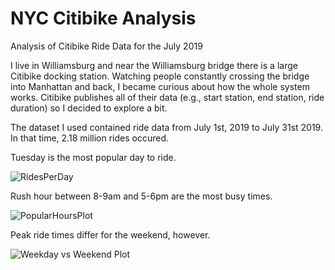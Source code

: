 # NYC Citibike Analysis

Analysis of Citibike Ride Data for the July 2019

I live in Williamsburg and near the Williamsburg bridge there is a large Citibike docking station. Watching people constantly crossing the bridge into Manhattan and back, I became curious about how the whole system works. Citibike publishes all of their data (e.g., start station, end station, ride duration) so I decided to explore a bit.

The dataset I used contained ride data from July 1st, 2019 to July 31st 2019. In that time, 2.18 million rides occured. 

Tuesday is the most popular day to ride. 


![RidesPerDay](https://user-images.githubusercontent.com/33380363/69303864-8df43280-0bec-11ea-81bb-a7cd3c17aad0.jpeg)


Rush hour between 8-9am and 5-6pm are the most busy times.

![PopularHoursPlot](https://user-images.githubusercontent.com/33380363/69303767-3786f400-0bec-11ea-8b6a-29303f9bb914.jpeg)

Peak ride times differ for the weekend, however.

![Weekday vs Weekend Plot](https://user-images.githubusercontent.com/33380363/69303645-c3e4e700-0beb-11ea-941f-3ec400dd160a.jpeg)

